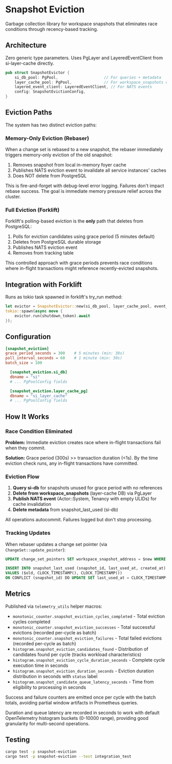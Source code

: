 # Snapshot Eviction

Garbage collection library for workspace snapshots that eliminates race conditions through recency-based tracking.

## Architecture

Zero generic type parameters. Uses PgLayer and LayeredEventClient from si-layer-cache directly.

```rust
pub struct SnapshotEvictor {
    si_db_pool: PgPool,                    // For queries + metadata
    layer_cache_pool: PgPool,              // For workspace_snapshots deletion
    layered_event_client: LayeredEventClient, // For NATS events
    config: SnapshotEvictionConfig,
}
```

## Eviction Paths

The system has two distinct eviction paths:

### Memory-Only Eviction (Rebaser)

When a change set is rebased to a new snapshot, the rebaser immediately triggers
memory-only eviction of the old snapshot:

1. Removes snapshot from local in-memory foyer cache
2. Publishes NATS eviction event to invalidate all service instances' caches
3. Does NOT delete from PostgreSQL

This is fire-and-forget with debug-level error logging. Failures don't impact
rebase success. The goal is immediate memory pressure relief across the cluster.

### Full Eviction (Forklift)

Forklift's polling-based eviction is the **only** path that deletes from
PostgreSQL:

1. Polls for eviction candidates using grace period (5 minutes default)
2. Deletes from PostgreSQL durable storage
3. Publishes NATS eviction event
4. Removes from tracking table

This controlled approach with grace periods prevents race conditions where
in-flight transactions might reference recently-evicted snapshots.

## Integration with Forklift

Runs as tokio task spawned in forklift's try_run method:

```rust
let evictor = SnapshotEvictor::new(si_db_pool, layer_cache_pool, event_client, config);
tokio::spawn(async move {
    evictor.run(shutdown_token).await
});
```

## Configuration

```toml
[snapshot_eviction]
grace_period_seconds = 300    # 5 minutes (min: 30s)
poll_interval_seconds = 60    # 1 minute (min: 30s)
batch_size = 100

  [snapshot_eviction.si_db]
  dbname = "si"
  # ... PgPoolConfig fields

  [snapshot_eviction.layer_cache_pg]
  dbname = "si_layer_cache"
  # ... PgPoolConfig fields
```

## How It Works

### Race Condition Eliminated

**Problem:** Immediate eviction creates race where in-flight transactions fail when they commit.

**Solution:** Grace period (300s) >> transaction duration (<1s). By the time eviction check runs, any in-flight transactions have committed.

### Eviction Flow

1. **Query si-db** for snapshots unused for grace period with no references
2. **Delete from workspace_snapshots** (layer-cache DB) via PgLayer
3. **Publish NATS event** (Actor::System, Tenancy with empty ULIDs) for cache invalidation
4. **Delete metadata** from snapshot_last_used (si-db)

All operations autocommit. Failures logged but don't stop processing.

### Tracking Updates

When rebaser updates a change set pointer (via `ChangeSet::update_pointer`):

```sql
UPDATE change_set_pointers SET workspace_snapshot_address = $new WHERE id = $id;

INSERT INTO snapshot_last_used (snapshot_id, last_used_at, created_at)
VALUES ($old, CLOCK_TIMESTAMP(), CLOCK_TIMESTAMP())
ON CONFLICT (snapshot_id) DO UPDATE SET last_used_at = CLOCK_TIMESTAMP();
```

## Metrics

Published via `telemetry_utils` helper macros:

- `monotonic_counter.snapshot_eviction_cycles_completed` - Total eviction cycles completed
- `monotonic_counter.snapshot_eviction_successes` - Total successful evictions (recorded per-cycle as batch)
- `monotonic_counter.snapshot_eviction_failures` - Total failed evictions (recorded per-cycle as batch)
- `histogram.snapshot_eviction_candidates_found` - Distribution of candidates found per cycle (tracks workload characteristics)
- `histogram.snapshot_eviction_cycle_duration_seconds` - Complete cycle execution time in seconds
- `histogram.snapshot_eviction_duration_seconds` - Eviction duration distribution in seconds with `status` label
- `histogram.snapshot_candidate_queue_latency_seconds` - Time from eligibility to processing in seconds

Success and failure counters are emitted once per cycle with the batch totals, avoiding partial window artifacts in Prometheus queries.

Duration and queue latency are recorded in seconds to work with default OpenTelemetry histogram buckets (0-10000 range), providing good granularity for multi-second operations.

## Testing

```bash
cargo test -p snapshot-eviction
cargo test -p snapshot-eviction --test integration_test
```
